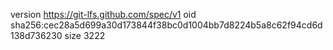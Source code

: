 version https://git-lfs.github.com/spec/v1
oid sha256:cec28a5d699a30d173844f38bc0d1004bb7d8224b5a8c62f94cd6d138d736230
size 3222
